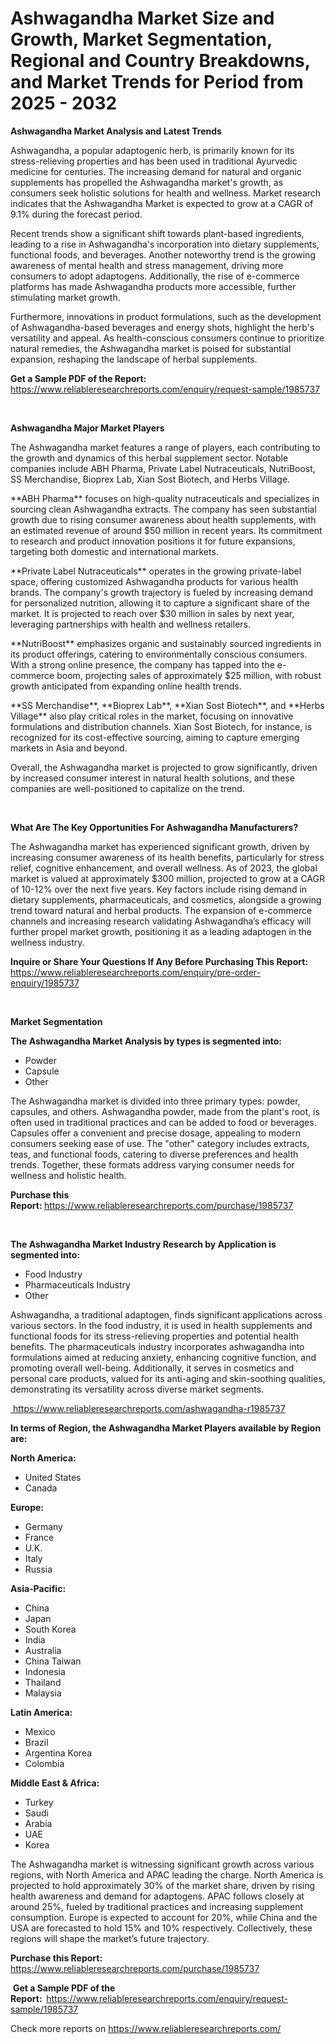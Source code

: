 <p><h1>Ashwagandha Market Size and Growth, Market Segmentation, Regional and Country Breakdowns, and Market Trends for Period from 2025 -  2032</h1></p><p><strong>Ashwagandha Market Analysis and Latest Trends</strong></p>
<p><p>Ashwagandha, a popular adaptogenic herb, is primarily known for its stress-relieving properties and has been used in traditional Ayurvedic medicine for centuries. The increasing demand for natural and organic supplements has propelled the Ashwagandha market's growth, as consumers seek holistic solutions for health and wellness. Market research indicates that the Ashwagandha Market is expected to grow at a CAGR of 9.1% during the forecast period.</p><p>Recent trends show a significant shift towards plant-based ingredients, leading to a rise in Ashwagandha's incorporation into dietary supplements, functional foods, and beverages. Another noteworthy trend is the growing awareness of mental health and stress management, driving more consumers to adopt adaptogens. Additionally, the rise of e-commerce platforms has made Ashwagandha products more accessible, further stimulating market growth. </p><p>Furthermore, innovations in product formulations, such as the development of Ashwagandha-based beverages and energy shots, highlight the herb's versatility and appeal. As health-conscious consumers continue to prioritize natural remedies, the Ashwagandha market is poised for substantial expansion, reshaping the landscape of herbal supplements.</p></p>
<p><strong>Get a Sample PDF of the Report:&nbsp;</strong> <a href="https://www.reliableresearchreports.com/enquiry/request-sample/1985737?utm_campaign=2009&utm_medium=2&utm_source=Github&utm_content=ia&utm_term=30012025&utm_id=ashwagandha">https://www.reliableresearchreports.com/enquiry/request-sample/1985737</a></p>
<p>&nbsp;</p>
<p><strong>Ashwagandha Major Market Players</strong></p>
<p><p>The Ashwagandha market features a range of players, each contributing to the growth and dynamics of this herbal supplement sector. Notable companies include ABH Pharma, Private Label Nutraceuticals, NutriBoost, SS Merchandise, Bioprex Lab, Xian Sost Biotech, and Herbs Village.</p><p>**ABH Pharma** focuses on high-quality nutraceuticals and specializes in sourcing clean Ashwagandha extracts. The company has seen substantial growth due to rising consumer awareness about health supplements, with an estimated revenue of around $50 million in recent years. Its commitment to research and product innovation positions it for future expansions, targeting both domestic and international markets.</p><p>**Private Label Nutraceuticals** operates in the growing private-label space, offering customized Ashwagandha products for various health brands. The company's growth trajectory is fueled by increasing demand for personalized nutrition, allowing it to capture a significant share of the market. It is projected to reach over $30 million in sales by next year, leveraging partnerships with health and wellness retailers.</p><p>**NutriBoost** emphasizes organic and sustainably sourced ingredients in its product offerings, catering to environmentally conscious consumers. With a strong online presence, the company has tapped into the e-commerce boom, projecting sales of approximately $25 million, with robust growth anticipated from expanding online health trends.</p><p>**SS Merchandise**, **Bioprex Lab**, **Xian Sost Biotech**, and **Herbs Village** also play critical roles in the market, focusing on innovative formulations and distribution channels. Xian Sost Biotech, for instance, is recognized for its cost-effective sourcing, aiming to capture emerging markets in Asia and beyond.</p><p>Overall, the Ashwagandha market is projected to grow significantly, driven by increased consumer interest in natural health solutions, and these companies are well-positioned to capitalize on the trend.</p></p>
<p>&nbsp;</p>
<p><strong>What Are The Key Opportunities For Ashwagandha Manufacturers?</strong></p>
<p><p>The Ashwagandha market has experienced significant growth, driven by increasing consumer awareness of its health benefits, particularly for stress relief, cognitive enhancement, and overall wellness. As of 2023, the global market is valued at approximately $300 million, projected to grow at a CAGR of 10-12% over the next five years. Key factors include rising demand in dietary supplements, pharmaceuticals, and cosmetics, alongside a growing trend toward natural and herbal products. The expansion of e-commerce channels and increasing research validating Ashwagandha’s efficacy will further propel market growth, positioning it as a leading adaptogen in the wellness industry.</p></p>
<p><strong>Inquire or Share Your Questions If Any Before Purchasing This Report:</strong> <a href="https://www.reliableresearchreports.com/enquiry/pre-order-enquiry/1985737?utm_campaign=2009&utm_medium=2&utm_source=Github&utm_content=ia&utm_term=30012025&utm_id=ashwagandha">https://www.reliableresearchreports.com/enquiry/pre-order-enquiry/1985737</a></p>
<p>&nbsp;</p>
<p><strong>Market Segmentation</strong></p>
<p><strong>The Ashwagandha Market Analysis by types is segmented into:</strong></p>
<p><ul><li>Powder</li><li>Capsule</li><li>Other</li></ul></p>
<p><p>The Ashwagandha market is divided into three primary types: powder, capsules, and others. Ashwagandha powder, made from the plant's root, is often used in traditional practices and can be added to food or beverages. Capsules offer a convenient and precise dosage, appealing to modern consumers seeking ease of use. The "other" category includes extracts, teas, and functional foods, catering to diverse preferences and health trends. Together, these formats address varying consumer needs for wellness and holistic health.</p></p>
<p><strong>Purchase this Report:&nbsp;</strong><a href="https://www.reliableresearchreports.com/purchase/1985737?utm_campaign=2009&utm_medium=2&utm_source=Github&utm_content=ia&utm_term=30012025&utm_id=ashwagandha">https://www.reliableresearchreports.com/purchase/1985737</a></p>
<p>&nbsp;</p>
<p><strong>The Ashwagandha Market Industry Research by Application is segmented into:</strong></p>
<p><ul><li>Food Industry</li><li>Pharmaceuticals Industry</li><li>Other</li></ul></p>
<p><p>Ashwagandha, a traditional adaptogen, finds significant applications across various sectors. In the food industry, it is used in health supplements and functional foods for its stress-relieving properties and potential health benefits. The pharmaceuticals industry incorporates ashwagandha into formulations aimed at reducing anxiety, enhancing cognitive function, and promoting overall well-being. Additionally, it serves in cosmetics and personal care products, valued for its anti-aging and skin-soothing qualities, demonstrating its versatility across diverse market segments.</p></p>
<p><a href="https://www.reliableresearchreports.com/ashwagandha-r1985737?utm_campaign=2009&utm_medium=2&utm_source=Github&utm_content=ia&utm_term=30012025&utm_id=ashwagandha">&nbsp;https://www.reliableresearchreports.com/ashwagandha-r1985737</a></p>
<p><strong>In terms of Region, the Ashwagandha Market Players available by Region are:</strong></p>
<p>
    <p> <strong> North America: </strong>
        <ul>
            <li>United States</li>
            <li>Canada</li>
        </ul>
        </p> 
    <p> <strong> Europe: </strong>
        <ul>
            <li>Germany</li>
            <li>France</li>
            <li>U.K.</li>
            <li>Italy</li>
            <li>Russia</li>
        </ul>
        </p> 
    <p> <strong> Asia-Pacific: </strong>
        <ul>
            <li>China</li>
            <li>Japan</li>
            <li>South Korea</li>
            <li>India</li>
            <li>Australia</li>
            <li>China Taiwan</li>
            <li>Indonesia</li>
            <li>Thailand</li>
            <li>Malaysia</li>
        </ul>
        </p> 
    <p> <strong> Latin America: </strong>
        <ul>
            <li>Mexico</li>
            <li>Brazil</li>
            <li>Argentina Korea</li>
            <li>Colombia</li>
        </ul>
        </p> 
    <p> <strong> Middle East & Africa: </strong>
        <ul>
            <li>Turkey</li>
            <li>Saudi</li>
            <li>Arabia</li>
            <li>UAE</li>
            <li>Korea</li>
        </ul>
    </p>
    </p>
<p><p>The Ashwagandha market is witnessing significant growth across various regions, with North America and APAC leading the charge. North America is projected to hold approximately 30% of the market share, driven by rising health awareness and demand for adaptogens. APAC follows closely at around 25%, fueled by traditional practices and increasing supplement consumption. Europe is expected to account for 20%, while China and the USA are forecasted to hold 15% and 10% respectively. Collectively, these regions will shape the market’s future trajectory.</p></p>
<p><strong>Purchase this Report: </strong><a href="https://www.reliableresearchreports.com/purchase/1985737?utm_campaign=2009&utm_medium=2&utm_source=Github&utm_content=ia&utm_term=30012025&utm_id=ashwagandha">https://www.reliableresearchreports.com/purchase/1985737</a></p>
<p>&nbsp;<strong>Get a Sample PDF of the Report:&nbsp;&nbsp;</strong><a href="https://www.reliableresearchreports.com/enquiry/request-sample/1985737?utm_campaign=2009&utm_medium=2&utm_source=Github&utm_content=ia&utm_term=30012025&utm_id=ashwagandha">https://www.reliableresearchreports.com/enquiry/request-sample/1985737</a></p>
<p><strong></strong></p>
<p>Check more reports on <a href="https://www.reliableresearchreports.com/?utm_campaign=2009&utm_medium=2&utm_source=Github&utm_content=ia&utm_term=30012025&utm_id=ashwagandha">https://www.reliableresearchreports.com/</a></p>